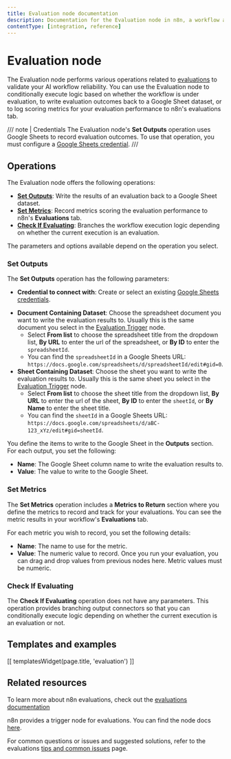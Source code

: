```yaml
---
title: Evaluation node documentation
description: Documentation for the Evaluation node in n8n, a workflow automation platform. Includes guidance on usage and links to examples.
contentType: [integration, reference]
---
```


# Evaluation node

The Evaluation node performs various operations related to [evaluations](/advanced-ai/evaluations/overview.md) to validate your AI workflow reliability. You can use the Evaluation node to conditionally execute logic based on whether the workflow is under evaluation, to write evaluation outcomes back to a Google Sheet dataset, or to log scoring metrics for your evaluation performance to n8n's evaluations tab.

/// note | Credentials
The Evaluation node's **Set Outputs** operation uses Google Sheets to record evaluation outcomes. To use that operation, you must configure a [Google Sheets credential](/integrations/builtin/credentials/google/index.md).
///

## Operations

The Evaluation node offers the following operations:

* [**Set Outputs**](#set-outputs): Write the results of an evaluation back to a Google Sheet dataset.
* [**Set Metrics**](#set-metrics): Record metrics scoring the evaluation performance to n8n's **Evaluations** tab.
* [**Check If Evaluating**](#check-if-evaluating): Branches the workflow execution logic depending on whether the current execution is an evaluation.

The parameters and options available depend on the operation you select.

### Set Outputs

The **Set Outputs** operation has the following parameters:

- **Credential to connect with**: Create or select an existing [Google Sheets credentials](/integrations/builtin/credentials/google/index.md).
* **Document Containing Dataset**: Choose the spreadsheet document you want to write the evaluation results to. Usually this is the same document you select in the [Evaluation Trigger](/integrations/builtin/core-nodes/n8n-nodes-base.evaluationtrigger.md) node.
    * Select **From list** to choose the spreadsheet title from the dropdown list, **By URL** to enter the url of the spreadsheet, or **By ID** to enter the `spreadsheetId`. 
    * You can find the `spreadsheetId` in a Google Sheets URL: `https://docs.google.com/spreadsheets/d/spreadsheetId/edit#gid=0`.
* **Sheet Containing Dataset**: Choose the sheet you want to write the evaluation results to. Usually this is the same sheet you select in the [Evaluation Trigger](/integrations/builtin/core-nodes/n8n-nodes-base.evaluationtrigger.md) node.
    * Select **From list** to choose the sheet title from the dropdown list, **By URL** to enter the url of the sheet, **By ID** to enter the `sheetId`, or **By Name** to enter the sheet title. 
    * You can find the `sheetId` in a Google Sheets URL: `https://docs.google.com/spreadsheets/d/aBC-123_xYz/edit#gid=sheetId`. 

You define the items to write to the Google Sheet in the **Outputs** section. For each output, you set the following:

* **Name**: The Google Sheet column name to write the evaluation results to.
* **Value**: The value to write to the Google Sheet.

### Set Metrics

The **Set Metrics** operation includes a **Metrics to Return** section where you define the metrics to record and track for your evaluations. You can see the metric results in your workflow's **Evaluations** tab.

For each metric you wish to record, you set the following details:

* **Name**: The name to use for the metric.
* **Value**: The numeric value to record. Once you run your evaluation, you can drag and drop values from previous nodes here. Metric values must be numeric.

### Check If Evaluating

The **Check If Evaluating** operation does not have any parameters. This operation provides branching output connectors so that you can conditionally execute logic depending on whether the current execution is an evaluation or not.

## Templates and examples

<!-- see https://www.notion.so/n8n/Pull-in-templates-for-the-integrations-pages-37c716837b804d30a33b47475f6e3780 -->
[[ templatesWidget(page.title, 'evaluation') ]]

## Related resources

To learn more about n8n evaluations, check out the [evaluations documentation](/advanced-ai/evaluations/overview.md)

n8n provides a trigger node for evaluations. You can find the node docs [here](/integrations/builtin/core-nodes/n8n-nodes-base.evaluationtrigger.md).

For common questions or issues and suggested solutions, refer to the evaluations [tips and common issues](/advanced-ai/evaluations/tips-and-common-issues.md) page.
